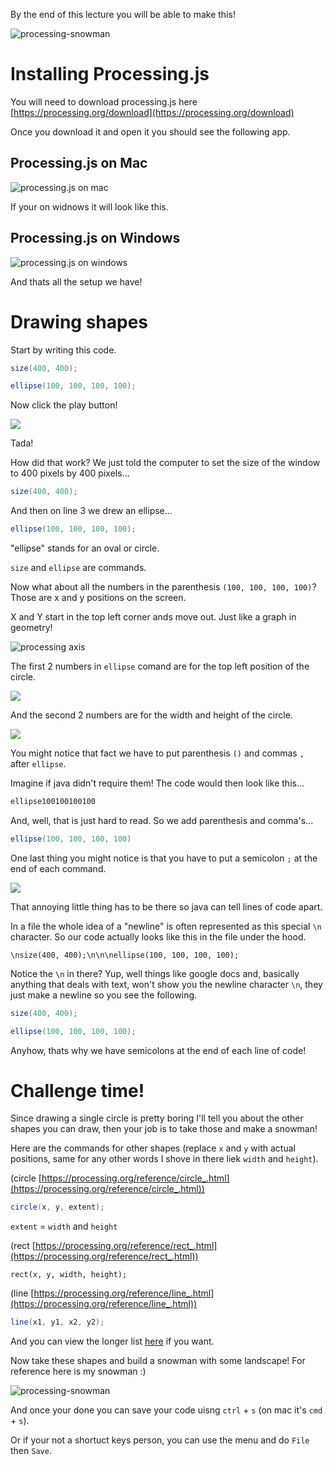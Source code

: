 By the end of this lecture you will be able to make this!

![processing-snowman](/Assets/processing-snowman.png)

# Installing Processing.js
You will need to download processing.js here [https://processing.org/download](https://processing.org/download)

Once you download it and open it you should see the following app.

## Processing.js on Mac
![processing.js on mac](/Assets/processing-js.png)

If your on widnows it will look like this.

## Processing.js on Windows
![processing.js on windows](/Assets/proc-windows.png)

And thats all the setup we have!

# Drawing shapes
Start by writing this code.

```java
size(400, 400);

ellipse(100, 100, 100, 100);
```

Now click the play button!

![](/Assets/first-sketch.png)

Tada!

How did that work? We just told the computer to set the size of the window to 400 pixels by 400 pixels...

```java
size(400, 400);
```

And then on line 3 we drew an ellipse...

```java
ellipse(100, 100, 100, 100);
```

"ellipse" stands for an oval or circle.

`size` and `ellipse` are commands.

Now what about all the numbers in the parenthesis `(100, 100, 100, 100)`? Those are x and y positions on the screen.

X and Y start in the top left corner ands move out. Just like a graph in geometry!

![processing axis](/Assets/processing-axis.png)

The first 2 numbers in `ellipse` comand are for the top left position of the circle.

![](/Assets/ellipse-top-left.png)

And the second 2 numbers are for the width and height of the circle.

![](/Assets/ellipse-bottom-right.png)

You might notice that fact we have to put parenthesis `()` and commas `,` after `ellipse`.

Imagine if java didn't require them! The code would then look like this...

```java
ellipse100100100100
```

And, well, that is just hard to read. So we add parenthesis and comma's...

```java
ellipse(100, 100, 100, 100)
```

One last thing you might notice is that you have to put a semicolon `;` at the end of each command.

![](/Assets/semicolon.png)

That annoying little thing has to be there so java can tell lines of code apart. 

In a file the whole idea of a "newline" is often represented as this special `\n` character. So our code actually looks like this in the file under the hood.

```
\nsize(400, 400);\n\n\nellipse(100, 100, 100, 100);
```
Notice the `\n` in there? Yup, well things like google docs and, basically anything that deals with text, won't show you the newline character `\n`, they just make a newline so you see the following.

```java
size(400, 400);

ellipse(100, 100, 100, 100);
```

Anyhow, thats why we have semicolons at the end of each line of code!

# Challenge time!
Since drawing a single circle is pretty boring I'll tell you about the other shapes you can draw, then your job is to take those and make a snowman!

Here are the commands for other shapes (replace `x` and `y` with actual positions, same for any other words I shove in there liek `width` and `height`).

(circle [https://processing.org/reference/circle_.html](https://processing.org/reference/circle_.html))
```java
circle(x, y, extent);
```

`extent` = `width` and `height`

(rect [https://processing.org/reference/rect_.html](https://processing.org/reference/rect_.html))
```
rect(x, y, width, height);
```

(line [https://processing.org/reference/line_.html](https://processing.org/reference/line_.html))
```java
line(x1, y1, x2, y2);
```

And you can view the longer list [here](https://processing.org/reference/#shape) if you want.

Now take these shapes and build a snowman with some landscape! For reference here is my snowman :)

![processing-snowman](/Assets/processing-snowman.png)

And once your done you can save your code uisng `ctrl` + `s` (on mac it's `cmd` + `s`).

Or if your not a shortuct keys person, you can use the menu and do `File` then `Save`.